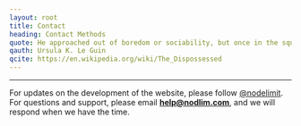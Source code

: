 ```yaml
---
layout: root
title: Contact
heading: Contact Methods 
quote: He approached out of boredom or sociability, but once in the square of sunlight he discovered it was warm there.
qauth: Ursula K. Le Guin
qcite: https://en.wikipedia.org/wiki/The_Dispossessed
---
```


-------------------------------------------------

For updates on the development of the website, please follow [@nodelimit][twitter]. For questions and support, please email **help@nodlim.com**, and we will respond when we have the time.

[twitter]:https://twitter.com/nodelimit

